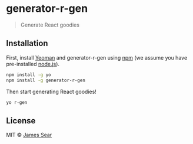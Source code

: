 # generator-r-gen
> Generate React goodies

## Installation

First, install [Yeoman](http://yeoman.io) and generator-r-gen using [npm](https://www.npmjs.com/) (we assume you have pre-installed [node.js](https://nodejs.org/)).

```bash
npm install -g yo
npm install -g generator-r-gen 
```

Then start generating React goodies!

```bash
yo r-gen
```

## License

MIT © [James Sear]()
